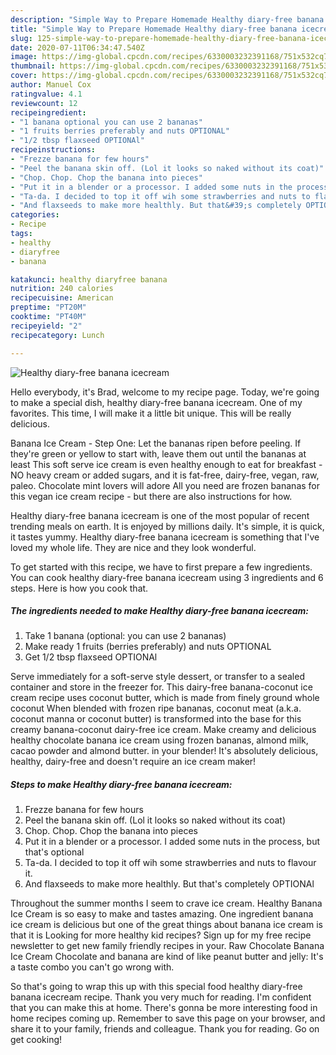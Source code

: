 ```yaml
---
description: "Simple Way to Prepare Homemade Healthy diary-free banana icecream"
title: "Simple Way to Prepare Homemade Healthy diary-free banana icecream"
slug: 125-simple-way-to-prepare-homemade-healthy-diary-free-banana-icecream
date: 2020-07-11T06:34:47.540Z
image: https://img-global.cpcdn.com/recipes/6330003232391168/751x532cq70/healthy-diary-free-banana-icecream-recipe-main-photo.jpg
thumbnail: https://img-global.cpcdn.com/recipes/6330003232391168/751x532cq70/healthy-diary-free-banana-icecream-recipe-main-photo.jpg
cover: https://img-global.cpcdn.com/recipes/6330003232391168/751x532cq70/healthy-diary-free-banana-icecream-recipe-main-photo.jpg
author: Manuel Cox
ratingvalue: 4.1
reviewcount: 12
recipeingredient:
- "1 banana optional you can use 2 bananas"
- "1 fruits berries preferably and nuts OPTIONAL"
- "1/2 tbsp flaxseed OPTIONAl"
recipeinstructions:
- "Frezze banana for few hours"
- "Peel the banana skin off. (Lol it looks so naked without its coat)"
- "Chop. Chop. Chop the banana into pieces"
- "Put it in a blender or a processor. I added some nuts in the process, but that&#39;s optional"
- "Ta-da. I decided to top it off wih some strawberries and nuts to flavour it."
- "And flaxseeds to make more healthly. But that&#39;s completely OPTIONAl"
categories:
- Recipe
tags:
- healthy
- diaryfree
- banana

katakunci: healthy diaryfree banana 
nutrition: 240 calories
recipecuisine: American
preptime: "PT20M"
cooktime: "PT40M"
recipeyield: "2"
recipecategory: Lunch

---
```



![Healthy diary-free banana icecream](https://img-global.cpcdn.com/recipes/6330003232391168/751x532cq70/healthy-diary-free-banana-icecream-recipe-main-photo.jpg)

Hello everybody, it's Brad, welcome to my recipe page. Today, we're going to make a special dish, healthy diary-free banana icecream. One of my favorites. This time, I will make it a little bit unique. This will be really delicious.

Banana Ice Cream - Step One: Let the bananas ripen before peeling. If they&#39;re green or yellow to start with, leave them out until the bananas at least This soft serve ice cream is even healthy enough to eat for breakfast - NO heavy cream or added sugars, and it is fat-free, dairy-free, vegan, raw, paleo. Chocolate mint lovers will adore All you need are frozen bananas for this vegan ice cream recipe - but there are also instructions for how.

Healthy diary-free banana icecream is one of the most popular of recent trending meals on earth. It is enjoyed by millions daily. It's simple, it is quick, it tastes yummy. Healthy diary-free banana icecream is something that I've loved my whole life. They are nice and they look wonderful.


To get started with this recipe, we have to first prepare a few ingredients. You can cook healthy diary-free banana icecream using 3 ingredients and 6 steps. Here is how you cook that.

##### The ingredients needed to make Healthy diary-free banana icecream:

1. Take 1 banana (optional: you can use 2 bananas)
1. Make ready 1 fruits (berries preferably) and nuts OPTIONAL
1. Get 1/2 tbsp flaxseed OPTIONAl


Serve immediately for a soft-serve style dessert, or transfer to a sealed container and store in the freezer for. This dairy-free banana-coconut ice cream recipe uses coconut butter, which is made from finely ground whole coconut When blended with frozen ripe bananas, coconut meat (a.k.a. coconut manna or coconut butter) is transformed into the base for this creamy banana-coconut dairy-free ice cream. Make creamy and delicious healthy chocolate banana ice cream using frozen bananas, almond milk, cacao powder and almond butter. in your blender! It&#39;s absolutely delicious, healthy, dairy-free and doesn&#39;t require an ice cream maker! 

##### Steps to make Healthy diary-free banana icecream:

1. Frezze banana for few hours
1. Peel the banana skin off. (Lol it looks so naked without its coat)
1. Chop. Chop. Chop the banana into pieces
1. Put it in a blender or a processor. I added some nuts in the process, but that&#39;s optional
1. Ta-da. I decided to top it off wih some strawberries and nuts to flavour it.
1. And flaxseeds to make more healthly. But that&#39;s completely OPTIONAl


Throughout the summer months I seem to crave ice cream. Healthy Banana Ice Cream is so easy to make and tastes amazing. One ingredient banana ice cream is delicious but one of the great things about banana ice cream is that it is Looking for more healthy kid recipes? Sign up for my free recipe newsletter to get new family friendly recipes in your. Raw Chocolate Banana Ice Cream Chocolate and banana are kind of like peanut butter and jelly: It&#39;s a taste combo you can&#39;t go wrong with. 

So that's going to wrap this up with this special food healthy diary-free banana icecream recipe. Thank you very much for reading. I'm confident that you can make this at home. There's gonna be more interesting food in home recipes coming up. Remember to save this page on your browser, and share it to your family, friends and colleague. Thank you for reading. Go on get cooking!
